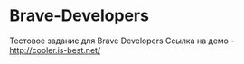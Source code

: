 # Brave-Developers

Тестовое задание для Brave Developers
Ссылка на демо - http://cooler.is-best.net/
